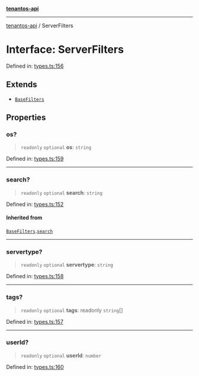 [**tenantos-api**](../README.md)

***

[tenantos-api](../globals.md) / ServerFilters

# Interface: ServerFilters

Defined in: [types.ts:156](https://github.com/shadmanZero/tenantos-api/blob/5456fdea44f46a63455944d4982f5327cbeb3156/src/types.ts#L156)

## Extends

- [`BaseFilters`](BaseFilters.md)

## Properties

### os?

> `readonly` `optional` **os**: `string`

Defined in: [types.ts:159](https://github.com/shadmanZero/tenantos-api/blob/5456fdea44f46a63455944d4982f5327cbeb3156/src/types.ts#L159)

***

### search?

> `readonly` `optional` **search**: `string`

Defined in: [types.ts:152](https://github.com/shadmanZero/tenantos-api/blob/5456fdea44f46a63455944d4982f5327cbeb3156/src/types.ts#L152)

#### Inherited from

[`BaseFilters`](BaseFilters.md).[`search`](BaseFilters.md#search)

***

### servertype?

> `readonly` `optional` **servertype**: `string`

Defined in: [types.ts:158](https://github.com/shadmanZero/tenantos-api/blob/5456fdea44f46a63455944d4982f5327cbeb3156/src/types.ts#L158)

***

### tags?

> `readonly` `optional` **tags**: readonly `string`[]

Defined in: [types.ts:157](https://github.com/shadmanZero/tenantos-api/blob/5456fdea44f46a63455944d4982f5327cbeb3156/src/types.ts#L157)

***

### userId?

> `readonly` `optional` **userId**: `number`

Defined in: [types.ts:160](https://github.com/shadmanZero/tenantos-api/blob/5456fdea44f46a63455944d4982f5327cbeb3156/src/types.ts#L160)
